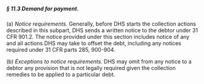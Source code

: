 ##### § 11.3 Demand for payment. #####

(a) *Notice requirements.* Generally, before DHS starts the collection actions described in this subpart, DHS sends a written notice to the debtor under 31 CFR 901.2. The notice provided under this section includes notice of any and all actions DHS may take to offset the debt, including any notices required under 31 CFR parts 285, 900-904.

(b) *Exceptions to notice requirements.* DHS may omit from any notice to a debtor any provision that is not legally required given the collection remedies to be applied to a particular debt.